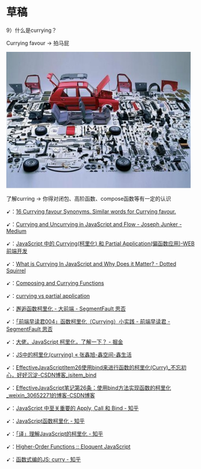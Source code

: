 # 草稿

9）什么是currying？

Currying favour -> 拍马屁

![把汽车拆咯](assets/img/2020-06-10-10-19-51.png)

了解curring -> 你得对闭包、高阶函数、compose函数等有一定的认识

➹：[16 Currying favour Synonyms. Similar words for Currying favour.](https://thesaurus.plus/synonyms/currying_favour)

➹：[Currying and Uncurrying in JavaScript and Flow - Joseph Junker - Medium](https://medium.com/@JosephJnk/currying-and-uncurrying-in-javascript-and-flow-98877c8274ff)

➹：[JavaScript 中的 Currying(柯里化) 和 Partial Application(偏函数应用)-WEB前端开发](https://www.html.cn/archives/7781)

➹：[What is Currying In JavaScript and Why Does it Matter? - Dotted Squirrel](https://dottedsquirrel.com/javascript/currying/)

➹：[Composing and Currying Functions](https://www.cs.oberlin.edu/~rms/classes/cs275/labs/lab5/lab52.html)

➹：[currying vs partial application](https://pt.slideshare.net/leopoa/currying-vs-partial-application-29802097)

➹：[邂逅函数柯里化 - 大前端 - SegmentFault 思否](https://segmentfault.com/a/1190000008263193)

➹：[「前端早读君004」函数柯里化（Currying）小实践 - 前端早读君 - SegmentFault 思否](https://segmentfault.com/a/1190000015957944)

➹：[大佬，JavaScript 柯里化，了解一下？ - 掘金](https://juejin.im/post/5af13664f265da0ba266efcf)

➹：[JS中的柯里化(currying) « 张鑫旭-鑫空间-鑫生活](https://www.zhangxinxu.com/wordpress/2013/02/js-currying/)

➹：[EffectiveJavaScriptItem26使用bind来进行函数的柯里化(Curry)_不忘初心，好好沉淀-CSDN博客_jsitem_bind](https://blog.csdn.net/dm_vincent/article/details/39495399)

➹：[EffectiveJavaScript笔记第26条：使用bind方法实现函数的柯里化_weixin_30652271的博客-CSDN博客](https://blog.csdn.net/weixin_30652271/article/details/96172564)

➹：[JavaScript 中至关重要的 Apply, Call 和 Bind - 知乎](https://zhuanlan.zhihu.com/p/26764679)

➹：[JavaScript函数柯里化 - 知乎](https://zhuanlan.zhihu.com/p/31271179)

➹：[「译」理解JavaScript的柯里化 - 知乎](https://zhuanlan.zhihu.com/p/50247174)

➹：[Higher-Order Functions :: Eloquent JavaScript](https://eloquentjavascript.net/05_higher_order.html)

➹：[函数式编的JS: curry - 知乎](https://zhuanlan.zhihu.com/p/36643937)